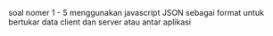 soal nomer 1 - 5 menggunakan javascript
JSON sebagai format untuk bertukar data client dan server atau antar aplikasi
